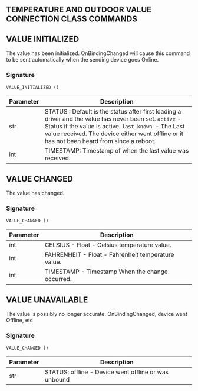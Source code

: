## TEMPERATURE AND OUTDOOR VALUE CONNECTION CLASS COMMANDS


## VALUE INITIALIZED
The value has been initialized. OnBindingChanged will cause this command to be sent automatically when the sending device goes Online.

### Signature

`VALUE_INITIALIZED ()`


| Parameter | Description |
| --- | --- |
|str | STATUS : Default is the status after first loading a driver and the value has never been set. `active` - Status if the value is active. `last_known `- The Last value received. The device either went offline or it has not been heard from since a reboot.
| int | TIMESTAMP: Timestamp of when the last value was received. |



## VALUE CHANGED
The value has changed.

### Signature

`VALUE_CHANGED ()`


| Parameter | Description |
| --- | --- |
| int | CELSIUS - Float - Celsius temperature value. |
| int | FAHRENHEIT - Float - Fahrenheit temperature value.  |
| int | TIMESTAMP - Timestamp When the change occurred. |



## VALUE UNAVAILABLE
The value is possibly no longer accurate. OnBindingChanged, device went Offline, etc

### Signature

`VALUE_CHANGED ()`


| Parameter | Description |
| --- | --- |
| str | STATUS: offline - Device went offline or was unbound |

